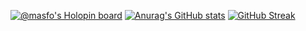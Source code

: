 
[![@masfo's Holopin board](https://holopin.io/api/user/board?user=masfo)](https://holopin.io/@masfo)
[![Anurag's GitHub stats](https://github-readme-stats.vercel.app/api?username=Masfo)](https://github.com/anuraghazra/github-readme-stats)
[![GitHub Streak](https://streak-stats.demolab.com/?user=Masfo)](https://git.io/streak-stats)
